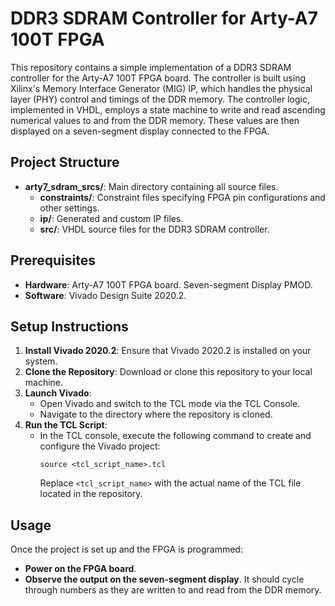 # DDR3 SDRAM Controller for Arty-A7 100T FPGA

This repository contains a simple implementation of a DDR3 SDRAM controller for the Arty-A7 100T FPGA board. The controller is built using Xilinx's Memory Interface Generator (MIG) IP, which handles the physical layer (PHY) control and timings of the DDR memory. The controller logic, implemented in VHDL, employs a state machine to write and read ascending numerical values to and from the DDR memory. These values are then displayed on a seven-segment display connected to the FPGA.

## Project Structure

- **arty7_sdram_srcs/**: Main directory containing all source files.
  - **constraints/**: Constraint files specifying FPGA pin configurations and other settings.
  - **ip/**: Generated and custom IP files.
  - **src/**: VHDL source files for the DDR3 SDRAM controller.

## Prerequisites

- **Hardware**: Arty-A7 100T FPGA board. Seven-segment Display PMOD.
- **Software**: Vivado Design Suite 2020.2.

## Setup Instructions

1. **Install Vivado 2020.2**: Ensure that Vivado 2020.2 is installed on your system.
2. **Clone the Repository**: Download or clone this repository to your local machine.
3. **Launch Vivado**:
    - Open Vivado and switch to the TCL mode via the TCL Console.
    - Navigate to the directory where the repository is cloned.
4. **Run the TCL Script**:
    - In the TCL console, execute the following command to create and configure the Vivado project:
      ```
      source <tcl_script_name>.tcl
      ```
      Replace `<tcl_script_name>` with the actual name of the TCL file located in the repository.

## Usage

Once the project is set up and the FPGA is programmed:
- **Power on the FPGA board**.
- **Observe the output on the seven-segment display**. It should cycle through numbers as they are written to and read from the DDR memory.
